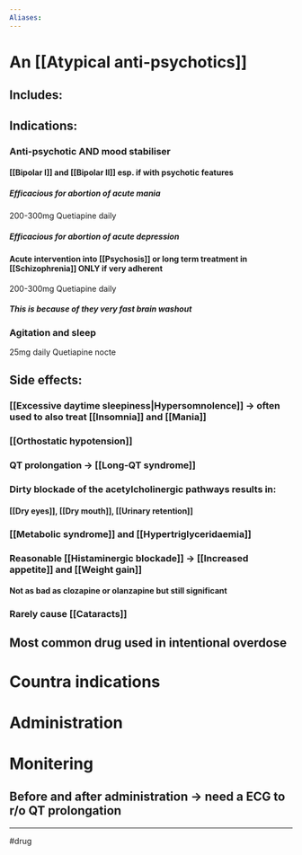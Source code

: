 ```yaml
---
Aliases:
---
```

# An [[Atypical anti-psychotics]]
## Includes:
## Indications:
### Anti-psychotic AND mood stabiliser
#### [[Bipolar I]] and [[Bipolar II]] esp. if with psychotic features
##### Efficacious for abortion of acute mania
200-300mg Quetiapine daily  
##### Efficacious for abortion of acute depression 
#### Acute intervention into [[Psychosis]] or long term treatment in [[Schizophrenia]] ONLY if very adherent 
200-300mg Quetiapine daily
##### This is because of they very fast brain washout
### Agitation and sleep
25mg daily Quetiapine nocte
## Side effects:
### [[Excessive daytime sleepiness|Hypersomnolence]] -> often used to also treat [[Insomnia]] and [[Mania]]
### [[Orthostatic hypotension]]
### QT prolongation -> [[Long-QT syndrome]]
### Dirty blockade of the acetylcholinergic pathways results in:
#### [[Dry eyes]], [[Dry mouth]], [[Urinary retention]]
### [[Metabolic syndrome]] and [[Hypertriglyceridaemia]]
### Reasonable [[Histaminergic blockade]] -> [[Increased appetite]] and [[Weight gain]]
#### Not as bad as clozapine or olanzapine but still significant
### Rarely cause [[Cataracts]]
## Most common drug used in intentional overdose 
# Countra indications
# Administration 
# Monitering 
## Before and after administration -> need a ECG to r/o QT prolongation

---
#drug 